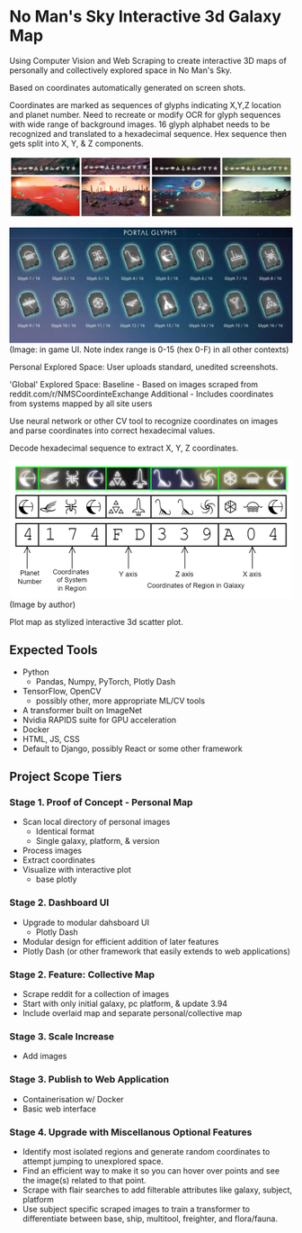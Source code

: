 # No Man's Sky Interactive 3d Galaxy Map 
Using Computer Vision and Web Scraping to create interactive 3D maps of personally and collectively explored space in No Man's Sky.

Based on coordinates automatically generated on screen shots. 

Coordinates are marked as sequences of glyphs indicating X,Y,Z location and planet number. Need to recreate or modify OCR for glyph sequences with wide range of background images. 16 glyph alphabet needs to be recognized and translated to a hexadecimal sequence. Hex sequence then gets split into X, Y, & Z components. 

![](img/screenshotswcoords.png)  

![](img/glyphs_ui.png)(Image: in game UI. Note index range is 0-15 (hex 0-F) in all other contexts)  



Personal Explored Space: User uploads standard, unedited screenshots.

'Global' Explored Space: 
Baseline - Based on images scraped from reddit.com/r/NMSCoordinteExchange 
Additional - Includes coordinates from systems mapped by all site users


Use neural network or other CV tool to recognize coordinates on images and parse coordinates into correct hexadecimal values. 

Decode hexadecimal sequence to extract X, Y, Z coordinates. 

![](img/glyphs_to_coords.png)(Image by author)

Plot map as stylized interactive 3d scatter plot.

## Expected Tools
- Python 
  - Pandas, Numpy, PyTorch, Plotly Dash
- TensorFlow, OpenCV 
  - possibly other, more appropriate ML/CV tools
- A transformer built on ImageNet
- Nvidia RAPIDS suite for GPU acceleration
- Docker
- HTML, JS, CSS
- Default to Django, possibly React or some other framework



## Project Scope Tiers

### Stage 1. Proof of Concept - Personal Map
- Scan local directory of personal images
  - Identical format
  - Single galaxy, platform, & version
- Process images
- Extract coordinates
- Visualize with interactive plot 
  - base plotly

### Stage 2. Dashboard UI
- Upgrade to modular dahsboard UI
  - Plotly Dash
- Modular design for efficient addition of later features
- Plotly Dash (or other framework that easily extends to web applications)

### Stage 2. Feature: Collective Map
- Scrape reddit for a collection of images 
- Start with only initial galaxy, pc platform, & update 3.94
- Include overlaid map and separate personal/collective map

### Stage 3. Scale Increase
- Add images

### Stage 3. Publish to Web Application   
- Containerisation w/ Docker  
- Basic web interface 

### Stage 4. Upgrade with Miscellanous Optional Features  
- Identify most isolated regions and generate random coordinates to attempt jumping to unexplored space. 
- Find an efficient way to make it so you can hover over points and see the image(s) related to that point.
- Scrape with flair searches to add filterable attributes like galaxy, subject, platform
- Use subject specific scraped images to train a transformer to differentiate between base, ship, multitool, freighter, and flora/fauna.






